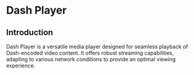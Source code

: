 # Dash Player


## Introduction
Dash Player is a versatile media player designed for seamless playback of Dash-encoded video content. It offers robust streaming capabilities, adapting to various network conditions to provide an optimal viewing experience.
